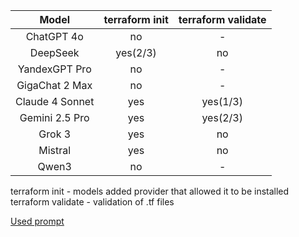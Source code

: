 | Model   | terraform init   | terraform validate   |
|:-------:|:--------------------:|:----------------:|
| ChatGPT 4o | no | - |
| DeepSeek | yes(2/3) | no |
| YandexGPT Pro | no | - |
| GigaChat 2 Max | no | - |
| Claude 4 Sonnet | yes | yes(1/3) |
| Gemini 2.5 Pro | yes | yes(2/3) |
| Grok 3 | yes | no |
| Mistral | yes | no |
| Qwen3 | no | - |

terraform init - models added provider that allowed it to be installed   
terraform validate - validation of .tf files

[Used prompt](https://github.com/mishkud/TCGUAI/blob/main/with_provider/prompt.txt)
